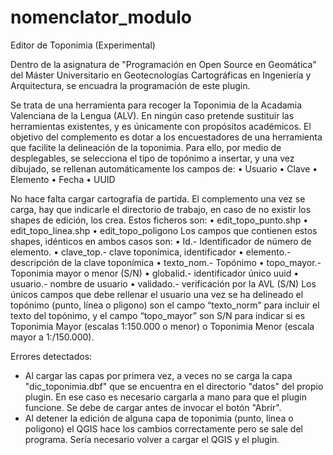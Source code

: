 # nomenclator_modulo
Editor de Toponimia (Experimental)

Dentro de la asignatura de "Programación en Open Source en Geomática" del Máster Universitario en Geotecnologías Cartográficas en Ingeniería y Arquitectura, se encuadra la programación de este plugin.

Se trata de una herramienta para recoger la Toponimia de la Acadamia Valenciana de la Lengua (ALV). En ningún caso pretende sustituir las herramientas existentes, y es únicamente con propósitos académicos.
El objetivo del complemento es dotar a los encuestadores de una herramienta que facilite la delineación de la toponimia. Para ello, por medio de desplegables, se selecciona el tipo de topónimo a insertar, y una vez dibujado, se rellenan automáticamente los campos de:
•	Usuario
•	Clave
•	Elemento
•	Fecha
•	UUID

No hace falta cargar cartografía de partida. El complemento una vez se carga, hay que indicarle el directorio de trabajo, en caso de no existir los shapes de edición, los crea. 
Estos ficheros son:
•	edit_topo_punto.shp
•	edit_topo_linea.shp
•	edit_topo_poligono
Los campos que contienen estos shapes, idénticos en ambos casos son:
•	Id.- Identificador de número de elemento.
•	clave_top.- clave toponímica, identificador
•	elemento.- descripción de la clave toponímica
•	texto_nom.- Topónimo
•	topo_mayor.- Toponimia mayor o menor (S/N)
•	globalid.- identificador único uuid
•	usuario.- nombre de usuario
•	validado.- verificación por la AVL (S/N)
Los únicos campos que debe rellenar el usuario una vez se ha delineado el topónimo (punto, línea o pligono) son el campo “texto_norm” para incluir el texto del topónimo, y el campo “topo_mayor” son S/N para indicar si es Toponimia Mayor (escalas 1:150.000 o menor) o Toponimia Menor (escala mayor a 1:/150.000).

Errores detectados:
- Al cargar las capas por primera vez, a veces no se carga la capa "dic_toponimia.dbf" que se encuentra en el directorio "datos" del propio plugin. En ese caso es necesario cargarla a mano para que el plugin funcione. Se debe de cargar antes de invocar el botón "Abrir".
- Al detener la edición de alguna capa de toponimia (punto, linea o poligono) el QGIS hace los cambios correctamente pero se sale del programa. Sería necesario volver a cargar el QGIS y el plugin.
